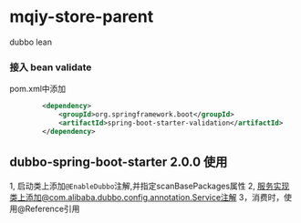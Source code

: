 # mqiy-store-parent
dubbo lean




### 接入 bean validate
pom.xml中添加
```xml
		<dependency>
			<groupId>org.springframework.boot</groupId>
			<artifactId>spring-boot-starter-validation</artifactId>
		</dependency>
```


## dubbo-spring-boot-starter 2.0.0 使用

1, 启动类上添加`@EnableDubbo`注解,并指定scanBasePackages属性
2, 服务实现类上添加@com.alibaba.dubbo.config.annotation.Service注解
3，消费时，使用@Reference引用
